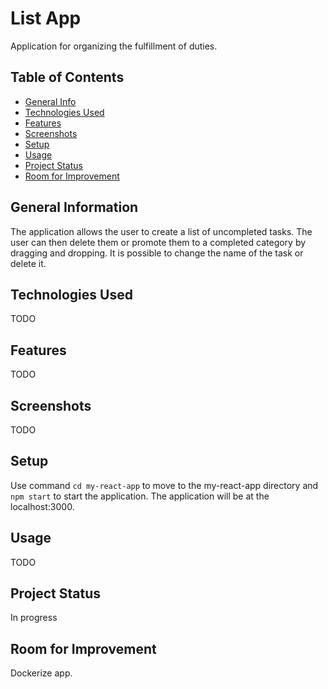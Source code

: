 # List App
Application for organizing the fulfillment of duties.

## Table of Contents
* [General Info](#general-information)
* [Technologies Used](#technologies-used)
* [Features](#features)
* [Screenshots](#screenshots)
* [Setup](#setup)
* [Usage](#usage)
* [Project Status](#project-status)
* [Room for Improvement](#room-for-improvement)


## General Information
The application allows the user to create a list of uncompleted tasks. The user can then delete them or promote them to a completed category by dragging and dropping. It is possible to change the name of the task or delete it.

## Technologies Used
TODO

## Features
TODO

## Screenshots
TODO


## Setup
Use command `cd my-react-app` to move to the my-react-app directory and `npm start` to start the application. The application will be at the localhost:3000.


## Usage
TODO

## Project Status
In progress


## Room for Improvement
Dockerize app.


